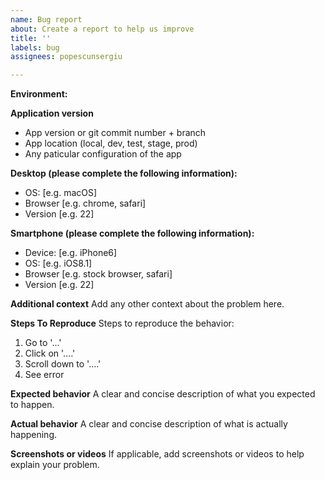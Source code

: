 ```yaml
---
name: Bug report
about: Create a report to help us improve
title: ''
labels: bug
assignees: popescunsergiu

---
```


**Environment:**

  **Application version**

  - App version or git commit number + branch
  - App location (local, dev, test, stage, prod)
  - Any paticular configuration of the app

  **Desktop (please complete the following information):**

  - OS: [e.g. macOS]
  - Browser [e.g. chrome, safari]
  - Version [e.g. 22]

  **Smartphone (please complete the following information):**

  - Device: [e.g. iPhone6]
  - OS: [e.g. iOS8.1]
  - Browser [e.g. stock browser, safari]
  - Version [e.g. 22]

  **Additional context**
  Add any other context about the problem here.

**Steps To Reproduce**
Steps to reproduce the behavior:

1. Go to '...'
2. Click on '....'
3. Scroll down to '....'
4. See error

**Expected behavior**
A clear and concise description of what you expected to happen.

**Actual behavior**
A clear and concise description of what is actually happening.

**Screenshots or videos**
If applicable, add screenshots or videos to help explain your problem.
